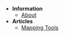 <!-- docs/_sidebar.md -->
* **Information**
    * [About](/README.md)
* **Articles**
    * [Mapping Tools](/articles/mapcreation.md)